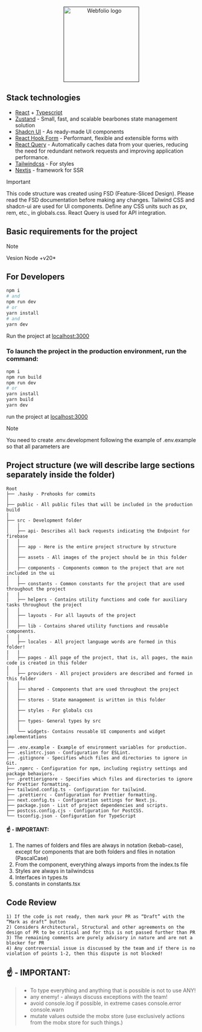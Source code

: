 <p align="center">
  <a href="" target="blank"><img src="https://github.com/user-attachments/assets/c2b19a18-b8c6-4a6a-bd09-0dec90c095b8" width="200" alt="Webfolio logo" /></a>
</p>


## Stack technologies

- [React](https://react.dev/learn) + [Typescript](https://www.typescriptlang.org/docs/)
- [Zustand](https://docs.pmnd.rs/zustand/getting-started/introduction) - Small, fast, and scalable bearbones state management solution
- [Shadcn UI](https://ui.shadcn.com) - As ready-made UI components
- [React Hook Form](https://react-hook-form.com/) - Performant, flexible and extensible forms with
- [React Query](https://tanstack.com/query) - Automatically caches data from your queries, reducing the need for redundant network requests and improving application performance.
- [Tailwindcss](https://tailwindcss.com) - For styles
- [Nextjs](https://Nextjs.org/) - framework for SSR

> [!IMPORTANT]
> This code structure was created using FSD (Feature-Sliced Design). Please read the FSD documentation before making any changes. Tailwind CSS and shadcn-ui are used for UI components. Define any CSS units such as px, rem, etc., in globals.css. React Query is used for API integration.

## Basic requirements for the project

> [!NOTE]
> Vesion Node +v20\*

## For Developers

```bash
npm i
# and
npm run dev
# or
yarn install
# and
yarn dev
```

Run the project at [localhost:3000](http://localhost:3000)

### To launch the project in the production environment, run the command:

```bash
npm i
npm run build
npm run dev
# or
yarn install
yarn build
yarn dev
```

run the project at [localhost:3000](http://localhost:3000)

> [!NOTE]
> You need to create .env.development following the example of .env.example so that all parameters are

## Project structure (we will describe large sections separately inside the folder)

```
Root
├── .hasky - Prehooks for commits
│
├── public - All public files that will be included in the production build
│
├── src - Development folder
│   │
│   ├── api- Describes all back requests indicating the Endpoint for firebase
│   │
│   ├── app - Here is the entire project structure by structure
│   │
│   ├── assets - All images of the project should be in this folder
│   │
│   ├── components - Components common to the project that are not included in the ui
│   │
│   ├── constants - Common constants for the project that are used throughout the project
|   |
│   ├── helpers - Contains utility functions and code for auxiliary tasks throughout the project
│   │
│   ├── layouts - For all layouts of the project
│   │
│   ├── lib - Contains shared utility functions and reusable components.
|   |
│   ├── locales - All project language words are formed in this folder!
|   |
│   ├── pages - All page of the project, that is, all pages, the main code is created in this folder
|   |
│   ├── providers - All project providers are described and formed in this folder
│   │
│   ├── shared - Components that are used throughout the project
│   │
│   ├── stores - State management is written in this folder
│   │
│   ├── styles - For globals css
│   │
│   ├── types- General types by src
│   │
│   └── widgets- Contains reusable UI components and widget implementations
│
├── .env.example - Example of environment variables for production.
├── .eslintrc.json - Configuration for ESLint.
├── .gitignore - Specifies which files and directories to ignore in Git.
├── .npmrc - Configuration for npm, including registry settings and package behaviors.
├── .prettierignore - Specifies which files and directories to ignore for Prettier formatting.
├── tailwind.config.ts - Configuration for tailwind.
├── .prettierrc - Configuration for Prettier formatting.
├── next.config.ts - Configuration settings for Next.js.
├── package.json - List of project dependencies and scripts.
├── postcss.config.cjs - Configuration for PostCSS.
└── tsconfig.json - Configuration for TypeScript
```

#### ☝️ - IMPORTANT:

1. The names of folders and files are always in notation (kebab-case), except for components that are both folders and files in notation (PascalCase)
2. From the component, everything always imports from the index.ts file
3. Styles are always in tailwindcss
4. Interfaces in types.ts
5. constants in constants.tsx

## Code Review

    1) If the code is not ready, then mark your PR as “Draft” with the “Mark as draft” button
    2) Considers Architectural, Structural and other agreements on the design of PR to be critical and for this is not passed further than PR
    3) The remaining comments are purely advisory in nature and are not a blocker for PR
    4) Any controversial issue is discussed by the team and if there is no violation of points 1-2, then this dispute is not blocked!

## ☝️ - IMPORTANT:

> - To type everything and anything that is possible is not to use ANY!
> - any enemy! - always discuss exceptions with the team!
> - avoid console.log if possible, in extreme cases console.error console.warn
> - mutate values ​​outside the mobx store (use exclusively actions from the mobx store for such things.)
